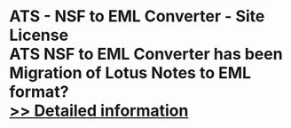 # ATS - NSF to EML Converter - Site License<br />ATS NSF to EML Converter has been Migration of Lotus Notes to EML format?<br />[>> Detailed information](https://secure.shareit.com/shareit/product.html?productid=300778862&affiliateid=200057808)